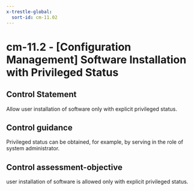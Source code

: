 ```yaml
---
x-trestle-global:
  sort-id: cm-11.02
---
```


# cm-11.2 - \[Configuration Management\] Software Installation with Privileged Status

## Control Statement

Allow user installation of software only with explicit privileged status.

## Control guidance

Privileged status can be obtained, for example, by serving in the role of system administrator.

## Control assessment-objective

user installation of software is allowed only with explicit privileged status.
